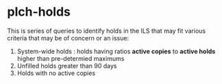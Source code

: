 # plch-holds

This is series of queries to identify holds in the ILS that may fit various criteria that may be of concern or an issue:

1. System-wide holds : holds having ratios **active copies** to **active holds** higher than pre-determied maximums
1. Unfilled holds greater than 90 days
1. Holds with no active copies


